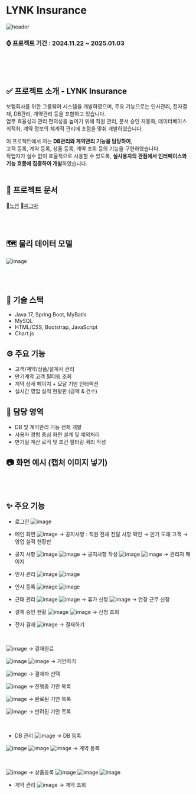 # LYNK Insurance
![header](https://capsule-render.vercel.app/api?type=waving&height=180&text=LYNK&fontAlign50&backgroundColor=333333&fontWeight=bold&fontColor=BBE8A7)

### ⌚ 프로젝트 기간 : 2024.11.22 ~ 2025.01.03
<br><br><br>

## ✅  프로젝트 소개 - LYNK Insurance
보험회사를 위한 그룹웨어 시스템을 개발하였으며, 주요 기능으로는 인사관리, 전자결재, DB관리, 계약관리 등을 포함하고 있습니다.  
업무 효율성과 관리 편의성을 높이기 위해 직원 관리, 문서 승인 자동화, 데이터베이스 최적화, 계약 정보의 체계적 관리에 초점을 맞춰 개발하였습니다.

이 프로젝트에서 저는 **DB관리와 계약관리 기능을 담당하여**,  
고객 등록, 계약 등록, 상품 등록, 계약 조회 등의 기능을 구현하였습니다.  
작업자가 실수 없이 효율적으로 사용할 수 있도록, **실사용자의 관점에서 인터페이스와 기능 흐름에 집중하여 개발**하였습니다.
<br><br>

## 📖 프로젝트 문서
📒[노션](https://www.notion.so/ohgiraffers/LYNK-insurance-41442a14f58b4933b2521f1ad1b6b12c)
🎉[피그마](https://www.figma.com/design/Q4jZS9WpOBIHCMfMs3R3Tb/LYNK?node-id=0-1&p=f&t=QuIOA9sE0bmWyK9q-0)


<br><br>


## 🗺 물리 데이터 모델
![image](https://github.com/user-attachments/assets/f8f6b537-4e9b-44d1-817d-df0fff28eca1)
<br><br><br><br>


## 🧰 기술 스택
- Java 17, Spring Boot, MyBatis
- MySQL
- HTML/CSS, Bootstrap, JavaScript
- Chart.js

## ⚙️ 주요 기능
- 고객/계약/상품/설계사 관리
- 만기계약 고객 필터링 조회
- 계약 상세 페이지 + 모달 기반 인터랙션
- 실시간 영업 실적 현황판 (금액 & 건수)

## 🙋 담당 영역
- DB 및 계약관리 기능 전체 개발
- 사용자 경험 중심 화면 설계 및 예외처리
- 만기일 계산 로직 및 조건 필터링 쿼리 작성

## 📷 화면 예시 (캡처 이미지 넣기)


<br><br>

## ✨ 주요 기능
- 로그인
![image](https://github.com/user-attachments/assets/5aad6079-af57-4fb9-a3a6-2a551e429a8f)

- 메인 화면
![image](https://github.com/user-attachments/assets/f44918a1-eb28-4b8d-97f5-666d601887fa)
→ 공지사항 : 직원 전체 전달 사항 확인
→ 만기 도래 고객
→ 영업 실적 현황판
- 공지 사항
![image](https://github.com/user-attachments/assets/e5258579-f269-4ac6-9acf-b6cb6e15ebb5)
![image](https://github.com/user-attachments/assets/61a8de8c-0a28-42f0-a96a-8e6932db2765)
→ 공지사항 작성
![image](https://github.com/user-attachments/assets/0b0e5cfe-3839-46a8-b9c5-f5ec0461826f)
![image](https://github.com/user-attachments/assets/59e104ca-dd51-4df7-b10d-400f6212ac9b)
→ 관리자 페이지

- 인사 관리
![image](https://github.com/user-attachments/assets/4042a63d-d170-4223-974a-fcc4d7831705)
![image](https://github.com/user-attachments/assets/57fc5d1e-b963-434b-a6b6-86c3ac70ac20)
- 인사 등록
![image](https://github.com/user-attachments/assets/55a9f3ad-e91f-4ce1-8e74-a69c79179b81)
![image](https://github.com/user-attachments/assets/9ed8d464-b3d8-4e06-a6f5-a398aca6decd)
- 근태 관리
![image](https://github.com/user-attachments/assets/bd98afa6-14ee-4909-8dae-b96191f11594)
![image](https://github.com/user-attachments/assets/21457779-a214-4a8a-9eb4-1adf23efca71)
→ 휴가 신청
![image](https://github.com/user-attachments/assets/b63c892b-ad38-43c6-8a95-5662b7bd69de)
→ 연장 근무 신청

- 결재 승인 현황
![image](https://github.com/user-attachments/assets/eab43402-eeb0-4654-b75d-eb05eacd26e7)
![image](https://github.com/user-attachments/assets/af6bc180-34b2-40aa-8a6b-5c860718eea0)
→ 신청 조회

- 전자 결재
![image](https://github.com/user-attachments/assets/7a00791e-5684-439b-b806-40d9ba64472d)
→ 결재하기

<br>

![image](https://github.com/user-attachments/assets/5a085191-4dc7-4219-8908-f57281d36bc7)
→ 결재완료

![image](https://github.com/user-attachments/assets/2836271f-2930-473c-8f51-9c5c53d3e951)
![image](https://github.com/user-attachments/assets/50bc0218-2b1b-4f73-8bea-bbf7873edfc8)
→ 기안하기

![image](https://github.com/user-attachments/assets/e00eb342-1144-44b4-9782-b8fb7da30f30)
→ 결재자 선택

![image](https://github.com/user-attachments/assets/dc890296-e3f5-4e3d-a93a-5d6c713db3f1)
→ 진행중 기안 목록

![image](https://github.com/user-attachments/assets/e04cd02d-25a8-414c-9055-312edf1b1a2c)
→ 완료된 기안 목록

![image](https://github.com/user-attachments/assets/aea4cc3a-bb27-4d2f-940a-4fe0928a584f)
→ 반려된 기안 목록

<br>

- DB 관리
![image](https://github.com/user-attachments/assets/bf9b4754-fa76-4cf1-abb6-b147a27b3984)
→ DB 등록

![image](https://github.com/user-attachments/assets/ff6f5295-51fe-41a2-9a6c-cc76dd80807a)
![image](https://github.com/user-attachments/assets/9c9daa14-06d4-4846-a1a5-80c91a15293d)
![image](https://github.com/user-attachments/assets/119bb2a1-66af-49ff-932b-313896c64894)
→ 계약 등록

<br>

![image](https://github.com/user-attachments/assets/97161f15-39ef-496f-a59b-0d90e5c3f07c)
→ 상품등록
![image](https://github.com/user-attachments/assets/0fa5b9bd-02db-43f5-9531-9f1862fe9426)
![image](https://github.com/user-attachments/assets/0a20a1b8-ad5d-467d-a38e-a6d0285d09f6)
![image](https://github.com/user-attachments/assets/a6407e87-b5c6-4fa6-b20d-454e0f8cbbf3)

- 계약 관리
![image](https://github.com/user-attachments/assets/162dbc08-97ff-4408-8b5b-d39115ffb2bc)
→ 계약 조회


<!-- 추가적인 기능을 여기에 작성하세요. -->
